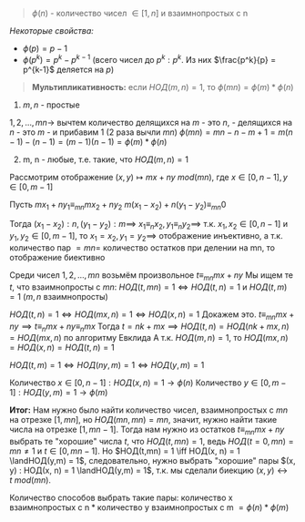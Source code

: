 >$\phi(n)$ - количество чисел $\in [1, n]$ и взаимнопростых с n

*Некоторые свойства:*
* $\phi(p) = p-1$
* $\phi(p^k) = p^k - p^{k-1}$ (всего чисел до $p^k:p^k$. Из них $\frac{p^k}{p} = p^{k-1}$ деляется на $p$)

>**Мультипликативность:** если $НОД(m,n) = 1$, то $\phi(mn) = \phi(m) * \phi(n)$

1. $m, n$ - простые

$1, 2, \dots, mn \to$ вычтем количество делящихся на $m$ - это $n$, - делящихся на $n$ - это $m$ - и прибавим 1 (2 раза вычли $mn$)
$\phi(mn) = mn - n - m + 1 = m(n-1) - (n - 1) = (m-1)(n-1) = \phi(m) * \phi(n)$

2. m, n - любые, т.е. такие, что $НОД(m, n) = 1$

Рассмотрим отображение $(x, y) \mapsto mx+ny \ mod (mn)$, где $x \in [0, n - 1], y \in [0, m - 1]$

Пусть 
$mx_{1}+ny_{1} \equiv_{mn} mx_{2} + ny_{2}$
$m(x_{1} - x_{2}) + n(y_{1} - y_{2}) \equiv_{mn} 0$
	
Тогда $(x_{1}-x_{2}) : n, (y_{1} -y_{2}) : m \implies$ $x_{1} \equiv_{n} x_{2}, y_{1} \equiv_{n} y_{2} \implies$ т.к. $x_{1}, x_{2} \in[0, n-1]$ и $y_{1}, y_{2} \in [0, m -1]$, то $x_{1}=x_{2}, y_{1} = y_{2} \implies$ отображение инъективно, 
а т.к. количество пар $= mn =$ количество остатков при делении на mn, то отображение биективно

Среди чисел $1, 2, \dots, mn$ возьмём произвольное $t \equiv_{mn} mx+ny$
Мы ищем те $t$, что взаимнопросты с $mn$:
$НОД(t, mn) = 1 \iff НОД(t, n) = 1$ и $НОД(t,m) = 1$ ($m, n$ взаимнопросты)

$НОД(t, n) = 1 \iff НОД(mx, n) = 1 \iff НОД(x, n) = 1$
Докажем это. $t \equiv_{mn} mx+ny \implies t\equiv_{n} mx + ny \equiv_{n} mx$
Тогда $t = nk + mx \implies НОД(t, n) = НОД(nk + mx, n) = НОД(mx, n)$ по алгоритму Евклида
А т.к. $НОД(m, n) = 1$, то $НОД(mx, n) = НОД(x, n) = НОД(t, n) = 1$

$НОД(t,m) = 1 \iff НОД(ny, m) = 1 \iff НОД(y, m) = 1$

Количество $x \in [0, n - 1] : НОД(x, n) = 1 \to \phi(n)$
Количество $y \in [0, m - 1] : НОД(y, m) = 1 \to \phi(m)$

**Итог:**
Нам нужно было найти количество чисел, взаимнопростых с $mn$
на отрезке $[1, mn]$, но $НОД(mn, mn) = mn$, значит, нужно найти такие
числа на отрезке $[1, mn - 1]$. Тогда нам нужно из остатков $t \equiv_{mn} mx + ny$ 
выбрать те "хорошие" числа $t$, что $НОД(t, mn) = 1$, ведь $НОД(t=0,mn) = mn\neq 1$ и $t \in [0, mn - 1]$. Но $НОД(t,mn) = 1 \iff НОД(x, n) = 1 \landНОД(y,m) = 1$,
следовательно, нужно выбрать "хорошие" пары $(x, y) : НОД(x, n) = 1 \landНОД(y,m) = 1$,
т.к. мы сделали биекцию $(x,y) \leftrightarrow t \ mod (mn)$.

Количество способов выбрать такие пары:
$\text{количество x взаимнопростых с n} * \text{количество y взаимнопростых с m}$
$= \phi(n) * \phi(m)$